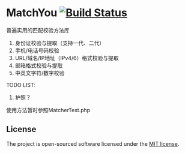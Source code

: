 # MatchYou [![Build Status](https://travis-ci.org/haowanxing/matchyou.svg?branch=master)](https://travis-ci.org/haowanxing/matchyou)

普遍实用的匹配校验方法库

1. 身份证校验与提取（支持一代、二代）
2. 手机/电话号码校验
3. URL/域名/IP地址（IPv4/6）格式校验与提取
4. 邮箱格式校验与提取
5. 中英文字符/数字校验


TODO LIST:
1. 护照？

使用方法暂时参照MatcherTest.php

## License

The project is open-sourced software licensed under the [MIT license](http://opensource.org/licenses/MIT).
